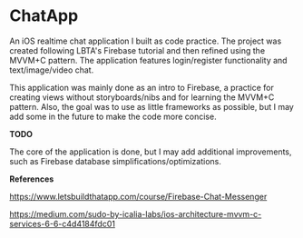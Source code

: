 
# ChatApp

An iOS realtime chat application I built as code practice. The project was created following LBTA's Firebase tutorial and then refined using the MVVM+C pattern. The application features login/register functionality and text/image/video chat.

This application was mainly done as an intro to Firebase, a practice for creating views without storyboards/nibs and for learning the MVVM+C pattern. Also, the goal was to use as little frameworks as possible, but I may add some in the future to make the code more concise.

**TODO**

The core of the application is done, but I may add additional improvements, such as Firebase database simplifications/optimizations.

**References**

https://www.letsbuildthatapp.com/course/Firebase-Chat-Messenger

https://medium.com/sudo-by-icalia-labs/ios-architecture-mvvm-c-services-6-6-c4d4184fdc01